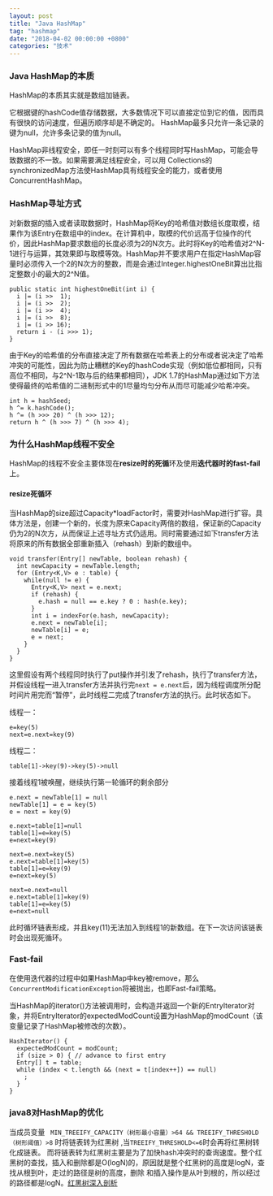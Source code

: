 ```yaml
---
layout: post
title: "Java HashMap"
tag: "hashmap"
date: "2018-04-02 00:00:00 +0800"
categories: "技术"
---
```



### Java HashMap的本质  

HashMap的本质其实就是数组加链表。


它根据键的hashCode值存储数据，大多数情况下可以直接定位到它的值，因而具有很快的访问速度，但遍历顺序却是不确定的。 HashMap最多只允许一条记录的键为null，允许多条记录的值为null。
<!--more-->  
HashMap非线程安全，即任一时刻可以有多个线程同时写HashMap，可能会导致数据的不一致。如果需要满足线程安全，可以用 Collections的synchronizedMap方法使HashMap具有线程安全的能力，或者使用ConcurrentHashMap。

### HashMap寻址方式  

对新数据的插入或者读取数据时，HashMap将Key的哈希值对数组长度取模，结果作为该Entry在数组中的index。在计算机中，取模的代价远高于位操作的代价，因此HashMap要求数组的长度必须为2的N次方。此时将Key的哈希值对2^N-1进行与运算，其效果即与取模等效。HashMap并不要求用户在指定HashMap容量时必须传入一个2的N次方的整数，而是会通过Integer.highestOneBit算出比指定整数小的最大的2^N值。

```
public static int highestOneBit(int i) {
  i |= (i >>  1);
  i |= (i >>  2);
  i |= (i >>  4);
  i |= (i >>  8);
  i |= (i >> 16);
  return i - (i >>> 1);
}
```

由于Key的哈希值的分布直接决定了所有数据在哈希表上的分布或者说决定了哈希冲突的可能性，因此为防止糟糕的Key的hashCode实现（例如低位都相同，只有高位不相同，与2^N-1取与后的结果都相同），JDK 1.7的HashMap通过如下方法使得最终的哈希值的二进制形式中的1尽量均匀分布从而尽可能减少哈希冲突。

```
int h = hashSeed;
h ^= k.hashCode();
h ^= (h >>> 20) ^ (h >>> 12);
return h ^ (h >>> 7) ^ (h >>> 4);
```

### 为什么HashMap线程不安全  

HashMap的线程不安全主要体现在**resize时的死循**环及使用**迭代器时的fast-fail**上。  

#### resize死循环  

当HashMap的size超过Capacity*loadFactor时，需要对HashMap进行扩容。具体方法是，创建一个新的，长度为原来Capacity两倍的数组，保证新的Capacity仍为2的N次方，从而保证上述寻址方式仍适用。同时需要通过如下transfer方法将原来的所有数据全部重新插入（rehash）到新的数组中。  

```
void transfer(Entry[] newTable, boolean rehash) {
  int newCapacity = newTable.length;
  for (Entry<K,V> e : table) {
    while(null != e) {
      Entry<K,V> next = e.next;
      if (rehash) {
        e.hash = null == e.key ? 0 : hash(e.key);
      }
      int i = indexFor(e.hash, newCapacity);
      e.next = newTable[i];
      newTable[i] = e;
      e = next;
    }
  }
}
```

这里假设有两个线程同时执行了put操作并引发了rehash，执行了transfer方法，并假设线程一进入transfer方法并执行完`next = e.next`后，因为线程调度所分配时间片用完而“暂停”，此时线程二完成了transfer方法的执行。此时状态如下。

线程一：

```
e=key(5)
next=e.next=key(9)
```

线程二：

```
table[1]->key(9)->key(5)->null
```

接着线程1被唤醒，继续执行第一轮循环的剩余部分

```
e.next = newTable[1] = null
newTable[1] = e = key(5)
e = next = key(9)
    
e.next=table[1]=null
table[1]=e=key(5)
e=next=key(9)
    
next=e.next=key(5)
e.next=table[1]=key(5)
table[1]=e=key(9)
e=next=key(5)
    
next=e.next=null
e.next=table[1]=key(9)
table[1]=e=key(5)
e=next=null
```

此时循环链表形成，并且key(11)无法加入到线程1的新数组。在下一次访问该链表时会出现死循环。

###  Fast-fail   

在使用迭代器的过程中如果HashMap中key被remove，那么`ConcurrentModificationException`将被抛出，也即Fast-fail策略。  

当HashMap的iterator()方法被调用时，会构造并返回一个新的EntryIterator对象，并将EntryIterator的expectedModCount设置为HashMap的modCount（该变量记录了HashMap被修改的次数）。  

```
HashIterator() {
  expectedModCount = modCount;
  if (size > 0) { // advance to first entry
  Entry[] t = table;
  while (index < t.length && (next = t[index++]) == null)
    ;
  }
}
```

### java8对HashMap的优化  

当成员变量  ` MIN_TREEIFY_CAPACITY（树形最小容量）>64 && TREEIFY_THRESHOLD（树形阈值）>8` 时将链表转为红黑树 ,当`TREEIFY_THRESHOLD<=6`时会再将红黑树转化成链表。
而将链表转为红黑树主要是为了加快hash冲突时的查询速度。整个红黑树的查找，插入和删除都是O(logN)的，原因就是整个红黑树的高度是logN，查找从根到叶，走过的路径是树的高度，删除
和插入操作是从叶到根的，所以经过的路径都是logN。[红黑树深入剖析](https://tech.meituan.com/redblack-tree.html)